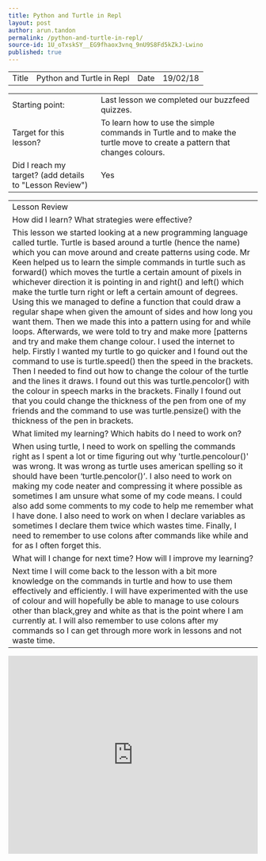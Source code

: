 ```yaml
---
title: Python and Turtle in Repl
layout: post
author: arun.tandon
permalink: /python-and-turtle-in-repl/
source-id: 1U_oTxskSY__EG9fhaox3vnq_9nU9S8Fd5kZkJ-Lwino
published: true
---
```

<table>
  <tr>
    <td>Title</td>
    <td>Python and Turtle in Repl</td>
    <td>Date</td>
    <td>19/02/18</td>
  </tr>
</table>


<table>
  <tr>
    <td>Starting point:</td>
    <td>Last lesson we completed our buzzfeed quizzes.</td>
  </tr>
  <tr>
    <td>Target for this lesson?</td>
    <td>To learn how to use the simple commands in Turtle and to make the turtle move to create a pattern that changes colours.</td>
  </tr>
  <tr>
    <td>Did I reach my target? 
(add details to "Lesson Review")</td>
    <td>Yes</td>
  </tr>
</table>


<table>
  <tr>
    <td>Lesson Review</td>
  </tr>
  <tr>
    <td>How did I learn? What strategies were effective? </td>
  </tr>
  <tr>
    <td>This lesson we started looking at a new programming language called turtle. Turtle is based around a turtle (hence the name) which you can move around and create patterns using code. Mr Keen helped us to learn the simple commands in turtle such as forward() which moves the turtle a certain amount of pixels in whichever direction it is pointing in and right() and left() which make the turtle turn right or left a certain amount of degrees. Using this we managed to define a function that could draw a regular shape when given the amount of sides and how long you want them. Then we made this into a pattern using for and while loops. Afterwards, we were told to try and make more [patterns and try and make them change colour. I used the internet to help. Firstly I wanted my turtle to go quicker and I found out the command to use is turtle.speed() then the speed in the brackets. Then I needed to find out how to change the colour of the turtle and the lines it draws. I found out this was turtle.pencolor() with the colour in speech marks in the brackets. Finally I found out that you could change the thickness of the pen from one of my friends and the command to use was turtle.pensize() with the thickness of the pen in brackets.</td>
  </tr>
  <tr>
    <td>What limited my learning? Which habits do I need to work on? </td>
  </tr>
  <tr>
    <td>When using turtle, I need to work on spelling the commands right as I spent a lot or time figuring out why 'turtle.pencolour()' was wrong. It was wrong as turtle uses american spelling so it should have been ‘turtle.pencolor()’. I also need to work on making my code neater and compressing it where possible as sometimes I am unsure what some of my code means. I could also add some comments to my code to help me remember what I have done. I also need to work on when I declare variables as sometimes I declare them twice which wastes time. Finally, I need to remember to use colons after commands like while and for as I often forget this.</td>
  </tr>
  <tr>
    <td>What will I change for next time? How will I improve my learning?</td>
  </tr>
  <tr>
    <td>Next time I will come back to the lesson with a bit more knowledge on the commands in turtle and how to use them effectively and efficiently. I will have experimented with the use of colour and will hopefully be able to manage to use colours other than black,grey and white as that is the point where I am currently at. I will also remember to use colons after my commands so I can get through more work in lessons and not waste time.</td>
  </tr>
</table>

<iframe height="400px" width="100%" src="https://repl.it/@aruntandon/PlasticValidDll?lite=true" scrolling="no" frameborder="no" allowtransparency="true" allowfullscreen="true" sandbox="allow-forms allow-pointer-lock allow-popups allow-same-origin allow-scripts allow-modals"></iframe>


